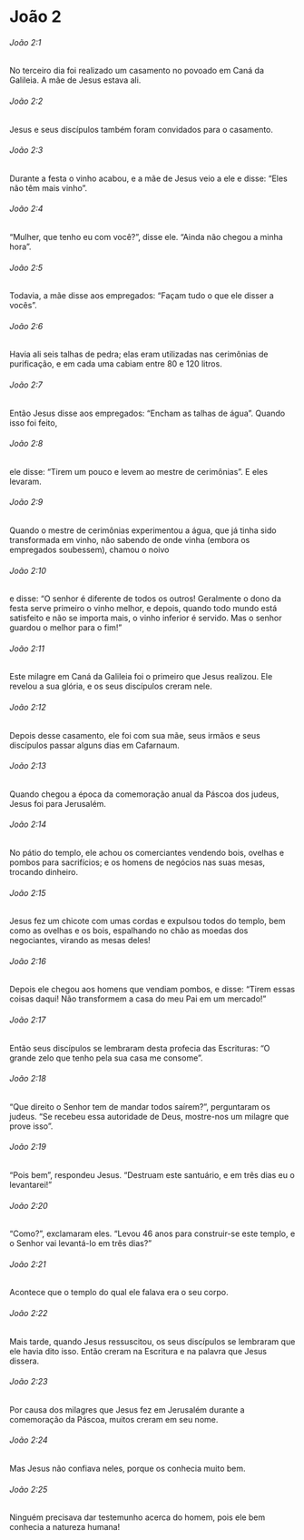 # João 2

###### João 2:1

No terceiro dia foi realizado um casamento no povoado em Caná da Galileia. A mãe de Jesus estava ali.

###### João 2:2

Jesus e seus discípulos também foram convidados para o casamento.

###### João 2:3

Durante a festa o vinho acabou, e a mãe de Jesus veio a ele e disse: “Eles não têm mais vinho”.

###### João 2:4

“Mulher, que tenho eu com você?”, disse ele. “Ainda não chegou a minha hora”.

###### João 2:5

Todavia, a mãe disse aos empregados: “Façam tudo o que ele disser a vocês”.

###### João 2:6

Havia ali seis talhas de pedra; elas eram utilizadas nas cerimônias de purificação, e em cada uma cabiam entre 80 e 120 litros.

###### João 2:7

Então Jesus disse aos empregados: “Encham as talhas de água”. Quando isso foi feito,

###### João 2:8

ele disse: “Tirem um pouco e levem ao mestre de cerimônias”. E eles levaram.

###### João 2:9

Quando o mestre de cerimônias experimentou a água, que já tinha sido transformada em vinho, não sabendo de onde vinha (embora os empregados soubessem), chamou o noivo

###### João 2:10

e disse: “O senhor é diferente de todos os outros! Geralmente o dono da festa serve primeiro o vinho melhor, e depois, quando todo mundo está satisfeito e não se importa mais, o vinho inferior é servido. Mas o senhor guardou o melhor para o fim!”

###### João 2:11

Este milagre em Caná da Galileia foi o primeiro que Jesus realizou. Ele revelou a sua glória, e os seus discípulos creram nele.

###### João 2:12

Depois desse casamento, ele foi com sua mãe, seus irmãos e seus discípulos passar alguns dias em Cafarnaum.

###### João 2:13

Quando chegou a época da comemoração anual da Páscoa dos judeus, Jesus foi para Jerusalém.

###### João 2:14

No pátio do templo, ele achou os comerciantes vendendo bois, ovelhas e pombos para sacrifícios; e os homens de negócios nas suas mesas, trocando dinheiro.

###### João 2:15

Jesus fez um chicote com umas cordas e expulsou todos do templo, bem como as ovelhas e os bois, espalhando no chão as moedas dos negociantes, virando as mesas deles!

###### João 2:16

Depois ele chegou aos homens que vendiam pombos, e disse: “Tirem essas coisas daqui! Não transformem a casa do meu Pai em um mercado!”

###### João 2:17

Então seus discípulos se lembraram desta profecia das Escrituras: “O grande zelo que tenho pela sua casa me consome”.

###### João 2:18

“Que direito o Senhor tem de mandar todos saírem?”, perguntaram os judeus. “Se recebeu essa autoridade de Deus, mostre-nos um milagre que prove isso”.

###### João 2:19

“Pois bem”, respondeu Jesus. “Destruam este santuário, e em três dias eu o levantarei!”

###### João 2:20

“Como?”, exclamaram eles. “Levou 46 anos para construir-se este templo, e o Senhor vai levantá-lo em três dias?”

###### João 2:21

Acontece que o templo do qual ele falava era o seu corpo.

###### João 2:22

Mais tarde, quando Jesus ressuscitou, os seus discípulos se lembraram que ele havia dito isso. Então creram na Escritura e na palavra que Jesus dissera.

###### João 2:23

Por causa dos milagres que Jesus fez em Jerusalém durante a comemoração da Páscoa, muitos creram em seu nome.

###### João 2:24

Mas Jesus não confiava neles, porque os conhecia muito bem.

###### João 2:25

Ninguém precisava dar testemunho acerca do homem, pois ele bem conhecia a natureza humana!

